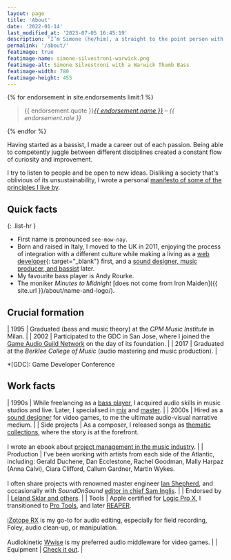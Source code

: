 ```yaml
---
layout: page
title: 'About'
date: '2022-01-14'
last_modified_at: '2023-07-05 16:45:19'
description: 'I’m Simone (he/him), a straight to the point person with a major interest in sound design, music, and programming.'
permalink: '/about/'
featimage: true
featimage-name: simone-silvestroni-warwick.png
featimage-alt: Simone Silvestroni with a Warwick Thumb Bass
featimage-width: 780
featimage-height: 455
---
```

<aside>
  {% for endorsement in site.endorsements limit:1 %}
  <blockquote>
    <p>{{ endorsement.quote }}<cite><a href="{{ endorsement.url }}">{{ endorsement.name }}</a> &ndash; {{ endorsement.role }}</cite></p>
  </blockquote>
  {% endfor %}
</aside>

Having started as a bassist, I made a career out of each passion. Being able to competently juggle between different disciplines created a constant flow of curiosity and improvement.

I try to listen to people and be open to new ideas. Disliking a society that's oblivious of its unsustainability, I wrote a personal [manifesto of some of the principles I live by](/personal-manifesto/).

## Quick facts

{: .list-hr }
- First name is pronounced `see-mow-nay`.
- Born and raised in Italy, I moved to the UK in 2011, enjoying the process of integration with a different culture while making a living as a [web developer](https://simonesilvestroni.com){: target="_blank"} first, and a [sound designer, music producer, and bassist](/work/) later.
- My favourite bass player is Andy Rourke.
- The moniker _Minutes to Midnight_ [does not come from Iron Maiden]({{ site.url }}/about/name-and-logo/).

## Crucial formation

| 1995 | Graduated (bass and music theory) at the _CPM Music Institute_ in Milan. |
| 2002 | Participated to the GDC in San Jose, where I joined the [Game Audio Guild Network](/work/sound-design/ruff-trigger-playstation2-game/#game-developer-conference-and-gang) on the day of its foundation. |
| 2017 | Graduated at the _Berklee College of Music_ (audio mastering and music production). |

*[GDC]: Game Developer Conference

## Work facts

| 1990s | While freelancing as a [bass player](/blog/tag/bass/), I acquired audio skills in music studios and live. Later, I specialised in [mix](/blog/tag/mix/) and [master](/blog/tag/master/). |
| 2000s | Hired as a [sound designer](/blog/tag/sound-design/) for video games, to me the ultimate audio-visual narrative medium. |
| Side&nbsp;projects | As a composer, I released songs as [thematic collections](/work/music/), where the story is at the forefront.<br><br>I wrote an ebook about [project management in the music industry](/blog/project-management/). |
| Production | I've been working with artists from each side of the Atlantic, including: Gerald Duchene, Dan Ecclestone, Rachel Goodman, Mally Harpaz (Anna Calvi), Ciara Clifford, Callum Gardner, Martin Wykes.<br><br>I often share projects with renowned master engineer [Ian Shepherd](https://productionadvice.co.uk/about/), and occasionally with _SoundOnSound_ [editor in chief Sam Inglis](https://www.soundonsound.com/author/sam-inglis). |
| Endorsed&nbsp;by | [Leland Sklar and others](/work/endorsements/). |
| Tools | Apple certified for [Logic Pro X](/blog/tag/logic-pro/), I transitioned to [Pro Tools](/blog/tag/pro-tools/), and later [REAPER](/blog/tag/reaper/).<br><br>[iZotope RX](/blog/tag/izotope-rx/) is my go-to for audio editing, especially for field recording, Foley, audio clean-up, or manipulation.<br><br>Audiokinetic [Wwise](/blog/tag/wwise/) is my preferred audio middleware for video games. |
| Equipment | [Check it out](/uses/). |